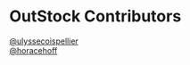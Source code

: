 # OutStock Contributors

[@ulyssecoispellier](https://github.com/ulyssecoispellier)\
[@horacehoff](https://github.com/horacehoff)